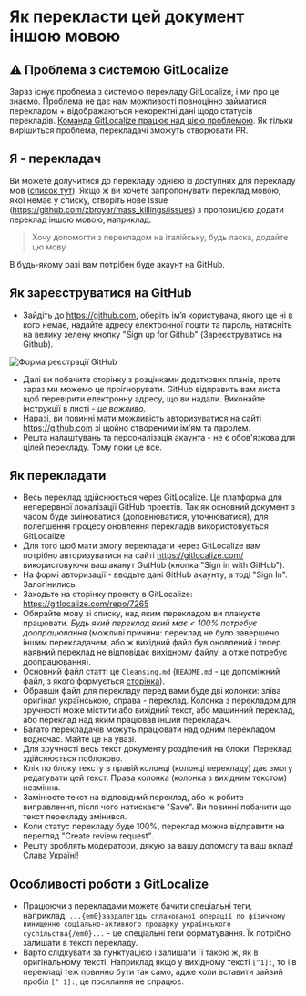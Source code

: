 # Як перекласти цей документ іншою мовою

## ⚠️ Проблема з системою GitLocalize

Зараз існує проблема з системою перекладу GitLocalize, і ми про це знаємо.
Проблема не дає нам можливості повноцінно займатися перекладом + відображаються некоректні дані щодо статусів перекладів.
[Команда GitLocalize працює над цією проблемою](https://github.com/zbroyar/mass_killings/issues/31). Як тільки вирішиться проблема, перекладачі зможуть створювати PR.

## Я - перекладач

Ви можете долучитися до перекладу однією із доступних для перекладу мов ([список тут](https://gitlocalize.com/repo/7294)).
Якщо ж ви хочете запропонувати переклад мовою, якої немає у списку, створіть нове Issue (<https://github.com/zbroyar/mass_killings/issues>)
з пропозицією додати переклад іншою мовою, наприклад:

> Хочу допомогти з перекладом на італійську, будь ласка, додайте цю мову

В будь-якому разі вам потрібен буде акаунт на GitHub.

## Як зареєструватися на GitHub

- Зайдіть до <https://github.com>, оберіть ім’я користувача, якого ще ні в кого немає, надайте адресу електронної
  пошти та пароль, натисніть на велику зелену кнопку "Sign up for Github" (Зареєструватись на Github).

![Форма реєстрації GitHub](https://git-scm.com/book/en/v2/images/signup.png)

- Далі ви побачите сторінку з розцінками додаткових планів, проте зараз ми можемо це проігнорувати. GitHub відправить
  вам листа щоб перевірити електронну адресу, що ви надали. Виконайте інструкції в листі - *це важливо*.
- Наразі, ви повинні мати можливість авторизуватися на сайті <https://github.com> зі щойно створеними ім'ям та паролем.
- Решта налаштувань та персоналізація акаунта - не є обов'язкова для цілей перекладу. Тому поки це все.

## Як перекладати

- Весь переклад здійснюється через GitLocalize. Це платформа для неперервної локалізації GitHub проектів.
  Так як основний документ з часом буде змінюватися (доповнюватися, уточнюватися), для полегшення процесу оновлення
  перекладів використовується GitLocalize.
- Для того щоб мати змогу перекладати через GitLocalize вам потрібно авторизуватися на сайті <https://gitlocalize.com/>
  використовуючи ваш аканут GutHub (кнопка "Sign in with GitHub").
- На формі авторизації - вводьте дані GitHub акаунту, а тоді "Sign In". Залогінились.
- Заходьте на сторінку проекту в GitLocalize: <https://gitlocalize.com/repo/7265>
- Обирайте мову зі списку, над яким перекладом ви плануєте працювати. *Будь який переклад який має < 100% потребує
  доопрацювання* (можливі причини: переклад не було завершено іншим перекладачем, або ж вихідний файл був оновлений і
  тепер наявний переклад не відповідає вихідному файлу, а отже потребує доопрацювання).
- Основний файл статті це `Cleansing.md` (`README.md` - це допоміжний файл, з якого формується [сторінка](https://github.com/zbroyar/mass_killings#%D0%BF%D1%80%D0%BE-%D0%B7%D0%B0%D0%BF%D0%BB%D0%B0%D0%BD%D0%BE%D0%B2%D0%B0%D0%BD%D1%96%D1%81%D1%82%D1%8C-%D0%BC%D0%B0%D1%81%D0%BE%D0%B2%D0%B8%D1%85-%D0%B2%D0%B1%D0%B8%D0%B2%D1%81%D1%82%D0%B2-%D0%BD%D0%B0-%D1%82%D0%B5%D1%80%D0%B8%D1%82%D0%BE%D1%80%D1%96%D1%97-%D1%83%D0%BA%D1%80%D0%B0%D1%97%D0%BD%D0%B8)).
- Обравши файл для перекладу перед вами буде дві колонки: зліва оригінал українською, справа - переклад. Колонка з
  перекладом для зручності може містити або вихідний текст, або машинний переклад, або переклад над яким працював
  інший перекладач.
- Багато перекладачів можуть працювати над одним перекладом водночас. Майте це на увазі.
- Для зручності весь текст документу розділений на блоки. Переклад здійснюється поблоково.
- Клік по блоку тексту в правій колонці (колонці перекладу) дає змогу редагувати цей текст. Права колонка (колонка з
  вихідним текстом) незмінна.
- Замінюєте текст на відповідний переклад, або ж робите виправлення, після чого натискаєте "Save". Ви повинні побачити
  що текст перекладу змінився.
- Коли статус перекладу буде 100%, переклад можна відправити на перегляд "Create review request".
- Решту зроблять модератори, дякую за вашу допомогу та ваш вклад! Слава Україні!

## Особливості роботи з GitLocalize

- Працюючи з перекладами можете бачити спеціальні теги, наприклад: `...{em0}заздалегідь спланованої операції по фізичному винищенню соціально-активного прошарку українського суспільства{/em0}...` - це спеціальні теги форматування. Їх потрібно
  залишати в тексті перекладу.
- Варто слідкувати за пунктуацією і залишати її такою ж, як в оригінальному тексті. Наприклад якщо у вихідному тексті
  `[^1]:`, то і в перекладі теж повинно бути так само, адже коли вставити зайвий пробіл `[^ 1]:`, це посилання не спрацює.
